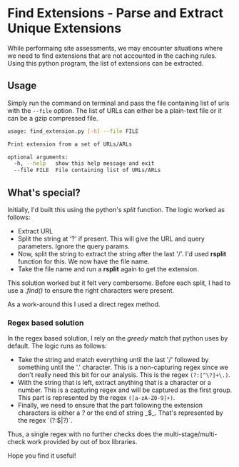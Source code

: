 # Find Extensions - Parse and Extract Unique Extensions
While performaing site assessments, we may encounter situations where we need to find extensions that are not accounted in the caching rules. Using this python program, the list of extensions can be extracted.

## Usage
Simply run the command on terminal and pass the file containing list of urls with the `--file` option. The list of URLs can either be a plain-text file or it can be a gzip compressed file.

```bash
usage: find_extension.py [-h] --file FILE

Print extension from a set of URLs/ARLs

optional arguments:
  -h, --help   show this help message and exit
  --file FILE  File containing list of URLs/ARLs
```

## What's special?
Initially, I'd built this using the python's _split_ function. The logic worked as follows:

- Extract URL
- Split the string at '?' if present. This will give the URL and query parameters. Ignore the query params.
- Now, split the string to extract the string after the last '/'. I'd used __rsplit__ function for this. We now have the file name.
- Take the file name and run a __rsplit__ again to get the extension.

This solution worked but it felt very combersome. Before each split, I had to use a _.find()_ to ensure the right characters were present.

As a work-around this I used a direct regex method.

### Regex based solution
In the regex based solution, I rely on the _greedy_ match that python uses by default. The logic runs as follows:

- Take the string and match everything until the last '/' followed by something until the '.' character. This is a non-capturing regex since we don't really need this bit for our analysis. This is the regex `(?:[^\?]+\.)`.
- With the string that is left, extract anything that is a character or a number. This is a capturing regex and will be captured as the first group. This part is represented by the regex `([a-zA-Z0-9]+)`.
- Finally, we need to ensure that the part following the extension characters is either a _?_ or the end of string _$_. That's represented by the regex `(?:$|\?)`.

Thus, a single regex with no further checks does the multi-stage/multi-check work provided by out of box libraries.

Hope you find it useful!

